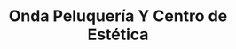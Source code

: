 ---
title: "Onda Peluquería Y Centro de Estética"
url: /barcelona/onda-peluqueria-y-centro-de-estetica/
shop: cosméticos
---